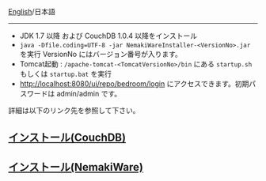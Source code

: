 [English](Install)/日本語 
***
* JDK 1.7 以降 および CouchDB 1.0.4 以降をインストール
* `java -Dfile.coding=UTF-8 -jar NemakiWareInstaller-<VersionNo>.jar` を実行 VersionNo にはバージョン番号が入ります。
* Tomcat起動 : `/apache-tomcat-<TomcatVersionNo>/bin` にある `startup.sh` もしくは `startup.bat` を実行
* [http://localhost:8080/ui/repo/bedroom/login](http://localhost:8080/ui/repo/bedroom/login) にアクセスできます。初期パスワードは admin/admin です。

詳細は以下のリンク先を参照して下さい。

## [インストール(CouchDB)](インストール(CouchDB))
## [インストール(NemakiWare)](インストール(NemakiWare))
